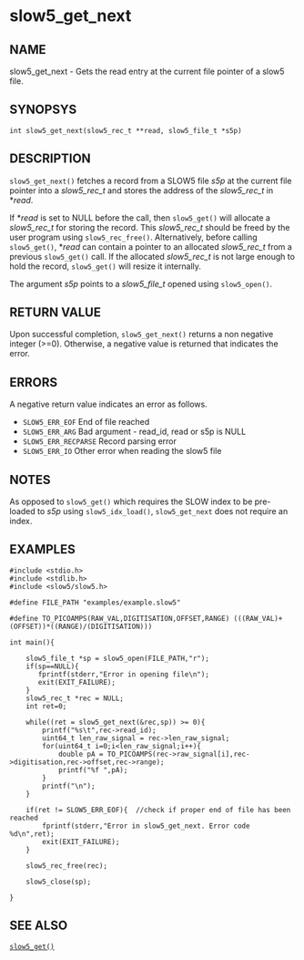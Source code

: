 # slow5_get_next

## NAME
slow5_get_next - Gets the read entry at the current file pointer of a slow5 file.

## SYNOPSYS
`int slow5_get_next(slow5_rec_t **read, slow5_file_t *s5p)`

## DESCRIPTION
`slow5_get_next()` fetches a record from a SLOW5 file *s5p* at the current file pointer into a *slow5_rec_t* and stores the address of the *slow5_rec_t* in **read*.

If **read* is set to NULL before the call, then `slow5_get()` will allocate a *slow5_rec_t* for storing the record.
This *slow5_rec_t* should be freed by the user program using `slow5_rec_free()`.
Alternatively, before calling `slow5_get()`, **read* can contain a pointer to an allocated *slow5_rec_t* from a previous `slow5_get()` call.
If the allocated *slow5_rec_t* is not large enough to hold the record, `slow5_get()` will resize it internally.

The argument *s5p* points to a *slow5_file_t* opened using `slow5_open()`.

## RETURN VALUE
Upon successful completion, `slow5_get_next()` returns a non negative integer (>=0). Otherwise, a negative value is returned that indicates the error.

## ERRORS

A negative return value indicates an error as follows.

 * `SLOW5_ERR_EOF`
        End of file reached
 * `SLOW5_ERR_ARG`
        Bad argument - read_id, read or s5p is NULL
 * `SLOW5_ERR_RECPARSE`
        Record parsing error
 * `SLOW5_ERR_IO`
        Other error when reading the slow5 file


## NOTES
 As opposed to `slow5_get()` which requires the SLOW index to be pre-loaded to *s5p* using `slow5_idx_load()`, `slow5_get_next` does not require an index.

## EXAMPLES

```
#include <stdio.h>
#include <stdlib.h>
#include <slow5/slow5.h>

#define FILE_PATH "examples/example.slow5"

#define TO_PICOAMPS(RAW_VAL,DIGITISATION,OFFSET,RANGE) (((RAW_VAL)+(OFFSET))*((RANGE)/(DIGITISATION)))

int main(){

    slow5_file_t *sp = slow5_open(FILE_PATH,"r");
    if(sp==NULL){
       fprintf(stderr,"Error in opening file\n");
       exit(EXIT_FAILURE);
    }
    slow5_rec_t *rec = NULL;
    int ret=0;

    while((ret = slow5_get_next(&rec,sp)) >= 0){
        printf("%s\t",rec->read_id);
        uint64_t len_raw_signal = rec->len_raw_signal;
        for(uint64_t i=0;i<len_raw_signal;i++){
            double pA = TO_PICOAMPS(rec->raw_signal[i],rec->digitisation,rec->offset,rec->range);
            printf("%f ",pA);
        }
        printf("\n");
    }

    if(ret != SLOW5_ERR_EOF){  //check if proper end of file has been reached
        fprintf(stderr,"Error in slow5_get_next. Error code %d\n",ret);
        exit(EXIT_FAILURE);
    }

    slow5_rec_free(rec);

    slow5_close(sp);

}

```

## SEE ALSO

[`slow5_get()`](slow5_open.md)
